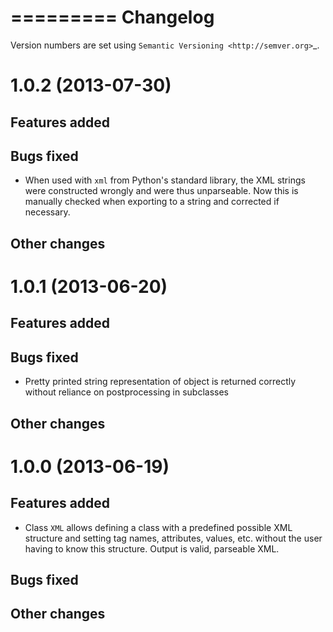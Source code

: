 =========
Changelog
=========

Version numbers are set using `Semantic Versioning <http://semver.org>`_.

1.0.2 (2013-07-30)
==================

Features added
--------------

Bugs fixed
-----------
* When used with ``xml`` from Python's standard library, the XML strings were
  constructed wrongly and were thus unparseable. Now this is manually checked
  when exporting to a string and corrected if necessary.

Other changes
-------------

1.0.1 (2013-06-20)
==================

Features added
--------------

Bugs fixed
----------
* Pretty printed string representation of object is returned correctly without
  reliance on postprocessing in subclasses

Other changes
-------------

1.0.0 (2013-06-19)
==================

Features added
--------------
* Class ``XML`` allows defining a class with a predefined possible XML structure
  and setting tag names, attributes, values, etc. without the user having to
  know this structure. Output is valid, parseable XML.

Bugs fixed
----------

Other changes
-------------
